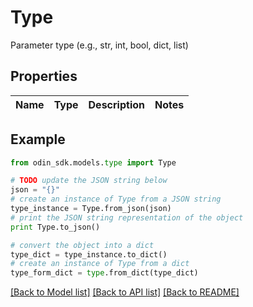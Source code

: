 # Type

Parameter type (e.g., str, int, bool, dict, list)

## Properties

Name | Type | Description | Notes
------------ | ------------- | ------------- | -------------

## Example

```python
from odin_sdk.models.type import Type

# TODO update the JSON string below
json = "{}"
# create an instance of Type from a JSON string
type_instance = Type.from_json(json)
# print the JSON string representation of the object
print Type.to_json()

# convert the object into a dict
type_dict = type_instance.to_dict()
# create an instance of Type from a dict
type_form_dict = type.from_dict(type_dict)
```
[[Back to Model list]](../README.md#documentation-for-models) [[Back to API list]](../README.md#documentation-for-api-endpoints) [[Back to README]](../README.md)


